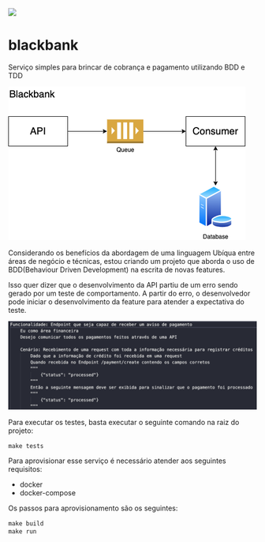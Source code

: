 <a href="https://codecov.io/gh/brucorreiatw/blackbank" >
<img src="https://codecov.io/gh/brucorreiatw/blackbank/branch/main/graph/badge.svg?token=8WM8Y97396"/>
</a>

# blackbank
Serviço simples para brincar de cobrança e pagamento utilizando BDD e TDD

<img src="https://github.com/brucorreiatw/blackbank/blob/main/images/blackbank.drawio.png?raw=true">

Considerando os benefícios da abordagem de uma linguagem Ubíqua entre áreas de negócio e técnicas, estou criando um projeto que aborda o uso de BDD(Behaviour Driven Development) na escrita de novas features.

Isso quer dizer que o desenvolvimento da API partiu de um erro sendo gerado por um teste de comportamento.
A partir do erro, o desenvolvedor pode iniciar o desenvolvimento da feature para atender a expectativa do teste.


<img src="https://github.com/brucorreiatw/blackbank/blob/main/images/Funcionalidade.png">


Para executar os testes, basta executar o seguinte comando na raiz do projeto:

```
make tests
```

Para aprovisionar esse serviço é necessário atender aos seguintes requisitos:

* docker
* docker-compose

Os passos para aprovisionamento são os seguintes:
```
make build
make run
```